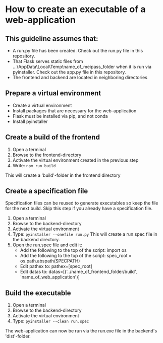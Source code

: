 # How to create an executable of a web-application

## This guideline assumes that:
- A run.py file has been created. 
Check out the run.py file in this repository. 
- That Flask serves static files from ...\AppData\Local\Temp\name_of_meipass_folder
when it is run via pyinstaller. 
Check out the app.py file in this repository. 
- The frontend and backend are located in neighboring directories

## Prepare a virtual environment 
- Create a virtual environment
- Install packages that are necessary for the web-application
- Flask must be installed via pip, and not conda
- Install pyinstaller

## Create a build of the frontend
1. Open a terminal
2. Browse to the frontend-directory
3. Activate the virtual environment created in the previous step
4. Write: ``` npm run build ```

This will create a 'build'-folder in the frontend directory  

## Create a specification file
Specification files can be reused to generate executables so keep the file for the next build. 
Skip this step if you already have a specification file.
1. Open a terminal 
2. Browse to the backend-directory
3. Activate the virtual environment
4. Type: ``` pyinstaller --onefile run.py ```
This will create a run.spec file in the backend directory. 
5. Open the run.spec file and edit it:
	* Add the following to the top of the script: import os
	* Add the following to the top of the script: spec_root = os.path.abspath(SPECPATH)
	* Edit pathex to: pathex=[spec_root]
	* Edit datas to: datas=[('../name_of_frontend_folder/build', 'name_of_web_application')]

## Build the executable
1. Open a terminal 
2. Browse to the backend-directory
3. Activate the virtual environment
4. Type: ``` pyinstaller --clean run.spec ```

The web-application can now be run via the run.exe file in the backend's 'dist'-folder. 
